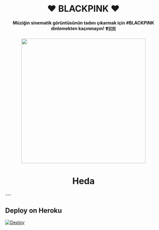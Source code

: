 <h1 align="center"><b>❤️ BLACKPINK ❤️</b></h1>

<h4 align="center">Müziğin sinematik görüntüsünün tadını çıkarmak için #BLACKPINK dinlemekten kaçınmayın! ❣️🇰🇷</h4>

<p align="center"><a href="https://t.me.AstroHeda"><img src="https://graph.org/file/4a98bfd7fc65d6a1dddee.jpg" width="400"></a></p>


<h1 align="center"><b>Heda</b></h1>
---

## Deploy on Heroku
 
[![Deploy](https://www.herokucdn.com/deploy/button.svg)](https://heroku.com/deploy?template=https://github.com/hedala/BlinkMusic)
